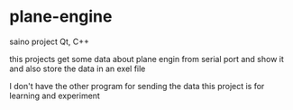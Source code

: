 # plane-engine
saino project
Qt, C++

this projects get some data about plane engin from serial port
and show it and also store the data in an exel file

I don't have the other program for sending the data
this project is for learning and experiment
